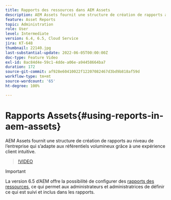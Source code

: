 ```yaml
---
title: Rapports des ressources dans AEM Assets
description: AEM Assets fournit une structure de création de rapports au niveau de l’entreprise qui s’adapte aux référentiels volumineux grâce à une expérience client intuitive.
feature: Asset Reports
topic: Administration
role: User
level: Intermediate
version: 6.4, 6.5, Cloud Service
jira: KT-648
thumbnail: 22140.jpg
last-substantial-update: 2022-06-05T00:00:00Z
doc-type: Feature Video
exl-id: 8ac84d4e-59c1-4dde-a06e-a94458664ba7
duration: 172
source-git-commit: af928e60410022f12207082467d3bd9b818af59d
workflow-type: tm+mt
source-wordcount: '65'
ht-degree: 100%

---
```


# Rapports Assets{#using-reports-in-aem-assets}

AEM Assets fournit une structure de création de rapports au niveau de l’entreprise qui s’adapte aux référentiels volumineux grâce à une expérience client intuitive.

>[!VIDEO](https://video.tv.adobe.com/v/22140?quality=12&learn=on)


>[!IMPORTANT]
>
>La version 6.5 d’AEM offre la possibilité de configurer des [rapports des ressources](https://experienceleague.adobe.com/docs/experience-manager-65/assets/administer/asset-reports.html?lang=fr#prerequisite-for-reporting), ce qui permet aux administrateurs et administratrices de définir ce qui est suivi et inclus dans les rapports.
